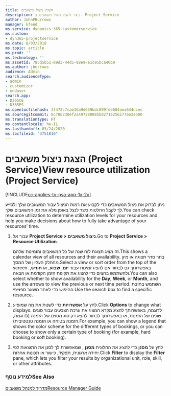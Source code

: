```yaml
---
title: ‏‫הצגת ניצול משאבים
description: כיצד להציג ניצול משאבים ב- Project Service
author: JohnPBurrows
manager: kfend
ms.service: dynamics-365-customerservice
ms.custom:
- dyn365-projectservice
ms.date: 8/03/2018
ms.topic: article
ms.prod: ''
ms.technology: ''
ms.assetid: 785d5b51-89d3-44d5-88e9-e1c95bca40b0
ms.author: jburrows
audience: Admin
search.audienceType:
- admin
- customizer
- enduser
search.app:
- D365CE
- D365PS
ms.openlocfilehash: 3f472c7cae16a9d659bdc899fde604aea644dcec
ms.sourcegitcommit: 8c786230ef2a497280885b827162561776e2eb00
ms.translationtype: HT
ms.contentlocale: he-IL
ms.lasthandoff: 03/24/2020
ms.locfileid: "3751810"
---
```

# <a name="view-resource-utilization-project-service"></a><span data-ttu-id="04f7b-103">הצגת ניצול משאבים (Project Service)</span><span class="sxs-lookup"><span data-stu-id="04f7b-103">View resource utilization (Project Service)</span></span>

[!INCLUDE[cc-applies-to-psa-app-1x-2x](../includes/cc-applies-to-psa-app-1x-2x.md)]

<span data-ttu-id="04f7b-104">ניתן לבדוק את ניצול המשאבים כדי לקבוע את רמות הניצול עבור המשאבים שלך ולסייע לך לקבל החלטות כיצד לנצל באופן מלא את זמן המשאבים שלך.</span><span class="sxs-lookup"><span data-stu-id="04f7b-104">You can check resource utilization to determine utilization levels for your resources and help you make decisions about how to fully take advantage of your resources’ time.</span></span>  
  
1. <span data-ttu-id="04f7b-105">עבור אל **Project Service > ניצול משאבים**.</span><span class="sxs-lookup"><span data-stu-id="04f7b-105">Go to **Project Service > Resource Utilization**.</span></span> 

     <span data-ttu-id="04f7b-106">זה מציג תצוגת לוח שנה של כל המשאבים והזמינות שלהם.</span><span class="sxs-lookup"><span data-stu-id="04f7b-106">This shows a calendar view of all resources and their availability.</span></span> <span data-ttu-id="04f7b-107">בחר סדר תצוגה או מיון מהחלק העליון של המסך.</span><span class="sxs-lookup"><span data-stu-id="04f7b-107">Select a view or sort order from the top of the screen.</span></span> <span data-ttu-id="04f7b-108">באפשרותך גם לבחור אם להציג זמינות עבור **יום**, **שבוע**, או **חודש**, ולהשתמש בחצים כדי להציג את תקופת הזמן הקודמת או הבאה.</span><span class="sxs-lookup"><span data-stu-id="04f7b-108">You can also select whether to show availability for the **Day**, **Week**, or **Month**, and use the arrows to view the previous or next time period.</span></span> <span data-ttu-id="04f7b-109">השתמש בתיבת החיפוש כדי לאתר משאב ספציפי.</span><span class="sxs-lookup"><span data-stu-id="04f7b-109">Use the search box to find a specific resource.</span></span>      
  
2. <span data-ttu-id="04f7b-110">לחץ על **אפשרויות** כדי לשנות את מה שמופיע.</span><span class="sxs-lookup"><span data-stu-id="04f7b-110">Click **Options** to change what displays.</span></span> <span data-ttu-id="04f7b-111">לדוגמה, באפשרותך להציג מקרא המציג את ערכת הצבעים עבור סוגים שונים של הזמנות, או באפשרותך לבחור להציג רק סוג מסוים של הזמנה (לדוגמה, הזמנה בטוחה או הזמנה טנטטיבית‬‬).</span><span class="sxs-lookup"><span data-stu-id="04f7b-111">For example, you can show a legend that shows the color scheme for the different types of bookings, or you can choose to show only a certain type of booking (for example, hard booking or soft booking).</span></span>  

3. <span data-ttu-id="04f7b-112">לחץ על **מסנן** כדי להציג את החלונית **מסנן** , שמאפשרת לך לסנן את התוצאות לפי יחידה ארגונית, תפקיד, כישור או תכונות אחרות.</span><span class="sxs-lookup"><span data-stu-id="04f7b-112">Click **Filter** to display the **Filter** pane, which lets you filter your results by organizational unit, role, skill, or other attributes.</span></span>  
  
### <a name="see-also"></a><span data-ttu-id="04f7b-113">למידע נוסף</span><span class="sxs-lookup"><span data-stu-id="04f7b-113">See Also</span></span>  
 [<span data-ttu-id="04f7b-114">מדריך למנהל משאבים</span><span class="sxs-lookup"><span data-stu-id="04f7b-114">Resource Manager Guide</span></span>](../project-service/resource-manager-guide.md)
